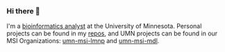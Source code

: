 ### Hi there 👋

I'm a [bioinformatics analyst](https://www.msi.umn.edu/staff/knut0297) at the University of Minnesota. Personal projects can be found in my [repos](https://github.com/toddknutson?tab=repositories), and UMN projects can be found in our MSI Organizations: [umn-msi-lmnp](https://github.com/umn-msi-lmnp) and [umn-msi-mdl](https://github.com/umn-msi-mdl).


<!--
**toddknutson/toddknutson** is a ✨ _special_ ✨ repository because its `README.md` (this file) appears on your GitHub profile.

Here are some ideas to get you started:

- 🔭 I’m currently working on ...
- 🌱 I’m currently learning ...
- 👯 I’m looking to collaborate on ...
- 🤔 I’m looking for help with ...
- 💬 Ask me about ...
- 📫 How to reach me: ...
- 😄 Pronouns: ...
- ⚡ Fun fact: ...
-->
